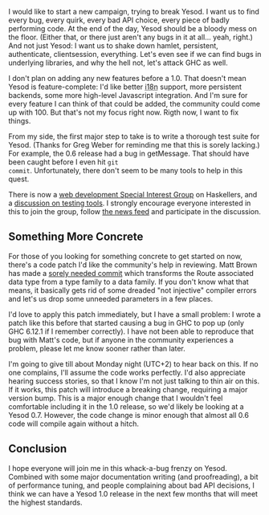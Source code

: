 I would like to start a new campaign, trying to break Yesod. I want us to find every bug, every quirk, every bad API choice, every piece of badly performing code. At the end of the day, Yesod should be a bloody mess on the floor. (Either that, or there just aren't any bugs in it at all... yeah, right.) And not just Yesod: I want us to shake down hamlet, persistent, authenticate, clientsession, everything. Let's even see if we can find bugs in underlying libraries, and why the hell not, let's attack GHC as well.

I don't plan on adding any new features before a 1.0. That doesn't mean Yesod is feature-complete: I'd like better <abbr title="internationalization">i18n</abbr> support, more persistent backends, some more high-level Javascript integration. And I'm sure for every feature I can think of that could be added, the community could come up with 100. But that's not my focus right now. Rigth now, I want to fix things.

From my side, the first major step to take is to write a thorough test suite for Yesod. (Thanks for Greg Weber for reminding me that this is sorely lacking.) For example, the 0.6 release had a bug in getMessage. That should have been caught before I even hit <code>git commit</code>. Unfortunately, there don't seem to be many tools to help in this quest.

There is now a [web development Special Interest Group](http://www.haskellers.com/teams/4/) on Haskellers, and a [discussion on testing tools](http://www.haskellers.com/topics/4/). I strongly encourage everyone interested in this to join the group, follow [the news feed](http://www.haskellers.com/feed/team/4/) and participate in the discussion.

## Something More Concrete

For those of you looking for something concrete to get started on now, there's a code patch I'd like the community's help in reviewing. Matt Brown has made a [sorely needed commit](https://github.com/softmechanics/yesod/commit/f3afdfeea2b2cac40051ce1ad795e798faf96be6) which transforms the Route associated data type from a type family to a data family. If you don't know what that means, it basically gets rid of some dreaded "not injective" compiler errors and let's us drop some unneeded parameters in a few places.

I'd love to apply this patch immediately, but I have a small problem: I wrote a patch like this before that started causing a bug in GHC to pop up (only GHC 6.12.1 if I remember correctly). I have not been able to reproduce that bug with Matt's code, but if anyone in the community experiences a problem, please let me know sooner rather than later.

I'm going to give till about Monday night (UTC+2) to hear back on this. If no one complains, I'll assume the code works perfectly. I'd also appreciate hearing success stories, so that I know I'm not just talking to thin air on this. If it works, this patch will introduce a breaking change, requiring a major version bump. This is a major enough change that I wouldn't feel comfortable including it in the 1.0 release, so we'd likely be looking at a Yesod 0.7. However, the code change is minor enough that almost all 0.6 code will compile again without a hitch.

## Conclusion

I hope everyone will join me in this whack-a-bug frenzy on Yesod. Combined with some major documentation writing (and proofreading), a bit of performance tuning, and people complaining about bad API decisions, I think we can have a Yesod 1.0 release in the next few months that will meet the highest standards.
